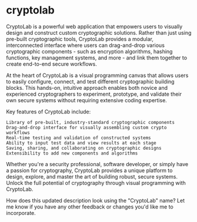 # cryptolab
CryptoLab is a powerful web application that empowers users to visually design and construct custom cryptographic solutions. Rather than just using pre-built cryptographic tools, CryptoLab provides a modular, interconnected interface where users can drag-and-drop various cryptographic components - such as encryption algorithms, hashing functions, key management systems, and more - and link them together to create end-to-end secure workflows.

At the heart of CryptoLab is a visual programming canvas that allows users to easily configure, connect, and test different cryptographic building blocks. This hands-on, intuitive approach enables both novice and experienced cryptographers to experiment, prototype, and validate their own secure systems without requiring extensive coding expertise.

Key features of CryptoLab include:

    Library of pre-built, industry-standard cryptographic components
    Drag-and-drop interface for visually assembling custom crypto workflows
    Real-time testing and validation of constructed systems
    Ability to input test data and view results at each stage
    Saving, sharing, and collaborating on cryptographic designs
    Extensibility to add new components and algorithms

Whether you're a security professional, software developer, or simply have a passion for cryptography, CryptoLab provides a unique platform to design, explore, and master the art of building robust, secure systems. Unlock the full potential of cryptography through visual programming with CryptoLab.

How does this updated description look using the "CryptoLab" name? Let me know if you have any other feedback or changes you'd like me to incorporate.
